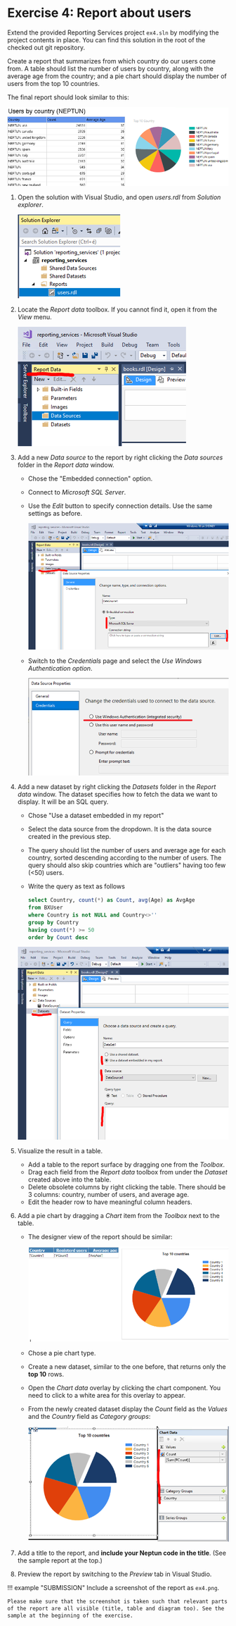 # Exercise 4: Report about users

Extend the provided Reporting Services project `ex4.sln` by modifying the project contents in place. You can find this solution in the root of the checked out git repository.

Create a report that summarizes from which country do our users come from. A table should list the number of users by country, along with the average age from the country; and a pie chart should display the number of users from the top 10 countries.

The final report should look similar to this:

![Users report](images/report-users.png)

1. Open the solution with Visual Studio, and open _users.rdl_ from _Solution explorer_.

    ![Report files in Solution Explorer](images/rs-solution-explorer.png)

1. Locate the _Report data_ toolbox. If you cannot find it, open it from the _View_ menu.

    ![Report data toolbox](images/rs-report-data-toolbox.png)

1. Add a new _Data source_ to the report by right clicking the _Data sources_ folder in the _Report data_ window.

    - Chose the "Embedded connection" option.
    - Connect to _Microsoft SQL Server_.
    - Use the _Edit_ button to specify connection details. Use the same settings as before.

        ![Add a new data source](images/rs-add-data-source.png)

    - Switch to the _Credentials_ page and select the _Use Windows Authentication option_.

        ![Add a new data source](images/rs-add-data-source-credentials.png)

1. Add a new dataset by right clicking the _Datasets_ folder in the _Report data_ window. The dataset specifies how to fetch the data we want to display. It will be an SQL query.

    - Chose "Use a dataset embedded in my report"
    - Select the data source from the dropdown. It is the data source created in the previous step.
    - The query should list the number of users and average age for each country, sorted descending according to the number of users. The query should also skip countries which are "outliers" having too few (<50) users.
    - Write the query as text as follows

         ```sql
         select Country, count(*) as Count, avg(Age) as AvgAge
         from BXUser
         where Country is not NULL and Country<>''
         group by Country
         having count(*) >= 50
         order by Count desc
         ```

    ![Add a new dataset](images/rs-add-dataset.png)

1. Visualize the result in a table.

    - Add a table to the report surface by dragging one from the _Toolbox_.
    - Drag each field from the _Report data_ toolbox from under the _Dataset_ created above into the table.
    - Delete obsolete columns by right clicking the table. There should be 3 columns: country, number of users, and average age.
    - Edit the header row to have meaningful column headers.

1. Add a pie chart by dragging a _Chart_ item from the _Toolbox_ next to the table.

    - The designer view of the report should be similar:

        ![Designer view of the report](images/rs-users-report-designer.png)

    - Chose a pie chart type.
    - Create a new dataset, similar to the one before, that returns only the **top 10** rows.
    - Open the _Chart data_ overlay by clicking the chart component. You need to click to a white area for this overlay to appear.
    - From the newly created dataset display the _Count_ field as the _Values_ and the _Country_ field as _Category groups_:

        ![Specify chart data](images/rs-users-chart-data.png)

1. Add a title to the report, and **include your Neptun code in the title**. (See the sample report at the top.)

1. Preview the report by switching to the _Preview_ tab in Visual Studio.

!!! example "SUBMISSION"
    Include a screenshot of the report as `ex4.png`.

    Please make sure that the screenshot is taken such that relevant parts of the report are all visible (title, table and diagram too). See the sample at the beginning of the exercise.
